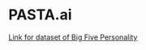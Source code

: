 # PASTA.ai
[ Link for dataset of Big Five Personality ](https://www.kaggle.com/datasets/tunguz/big-five-personality-test)